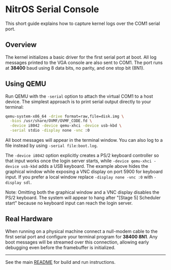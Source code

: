 # NitrOS Serial Console

This short guide explains how to capture kernel logs over the COM1 serial port.

## Overview

The kernel initializes a basic driver for the first serial port at boot.
All log messages printed to the VGA console are also sent to COM1.
The port runs at **38400** baud using 8 data bits, no parity, and one stop bit (8N1).

## Using QEMU

Run QEMU with the `-serial` option to attach the virtual COM1 to a host device.
The simplest approach is to print serial output directly to your terminal:

```sh
qemu-system-x86_64 -drive format=raw,file=disk.img \
  -bios /usr/share/OVMF/OVMF_CODE.fd \
  -device i8042 -device qemu-xhci -device usb-kbd \
  -serial stdio -display none -vnc :0
```

All boot messages will appear in the terminal window. You can also log to a
file instead by using `-serial file:boot.log`.

The `-device i8042` option explicitly creates a PS/2 keyboard controller so
that input works once the login server starts, while `-device qemu-xhci -device
usb-kbd` adds a USB keyboard. The example above hides the graphical window
while exposing a VNC display on port 5900 for keyboard input.
If you prefer a local window replace `-display none -vnc :0` with `-display sdl`.

Note: Omitting both the graphical window and a VNC display disables the PS/2
keyboard. The system will appear to hang after "[Stage 5] Scheduler start"
because no keyboard input can reach the login server.

## Real Hardware

When running on a physical machine connect a null-modem cable to the first
serial port and configure your terminal program for **38400 8N1**. Any boot
messages will be streamed over this connection, allowing early debugging even
before the framebuffer is initialized.

---

See the main [README](../README.md) for build and run instructions.
